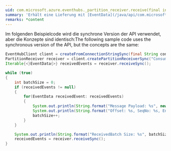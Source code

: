 ```yaml
---
uid: com.microsoft.azure.eventhubs._partition_receiver.receive(final int)
summary: 'Erhält eine Lieferung mit [EventData](/java/api/com.microsoft.azure.eventhubs._event_data) Objekte aus einer Partition des Event Hubs.'
remarks: *content
---
```


<span data-ttu-id="cbfce-103">Im folgenden Beispielcode wird die synchrone Version der API verwendet, aber die Konzepte sind identisch:</span><span class="sxs-lookup"><span data-stu-id="cbfce-103">The following sample code uses the synchronous version of the API, but the concepts are the same:</span></span>

```java
EventHubClient client = createFromConnectionStringSync(final String connectionString)("connection");
PartitionReceiver receiver = client.createPartitionReceiverSync("ConsumerGroup1", "1"); 
Iterable{<}EventData{>} receivedEvents = receiver.receiveSync();

while (true) 
{ 
    int batchSize = 0; 
    if (receivedEvents != null) 
    { 
        for(EventData receivedEvent: receivedEvents) 
        { 
            System.out.println(String.format("Message Payload: %s", new String(receivedEvent.getBytes(), Charset.defaultCharset()))); 
            System.out.println(String.format("Offset: %s, SeqNo: %s, EnqueueTime: %s", receivedEvent.getSystemProperties().getOffset(), receivedEvent.getSystemProperties().getSequenceNumber(), receivedEvent.getSystemProperties().getEnqueuedTime())); 
            batchSize++; 
        } 
    } 

    System.out.println(String.format("ReceivedBatch Size: %s", batchSize)); 
    receivedEvents = receiver.receiveSync(); 
} 
```
